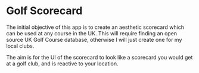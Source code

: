 # Golf Scorecard 

The initial objective of this app is to create an aesthetic scorecard which can be used at any course in the UK. This will require finding an open source UK Golf Course database, otherwise I will just create one for my local clubs. 

The aim is for the UI of the scorecard to look like a scorecard you would get at a golf club, and is reactive to your location. 
